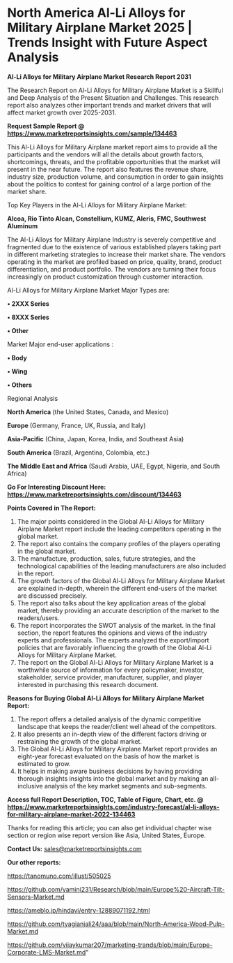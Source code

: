 # North America Al-Li Alloys for Military Airplane Market 2025 | Trends Insight with Future Aspect Analysis

<strong>Al-Li Alloys for Military Airplane Market Research Report 2031</strong>

The Research Report on Al-Li Alloys for Military Airplane Market is a Skillful and Deep Analysis of the Present Situation and Challenges. This research report also analyzes other important trends and market drivers that will affect market growth over 2025-2031.

<strong>Request Sample Report @ <a href=https://www.marketreportsinsights.com/sample/134463>https://www.marketreportsinsights.com/sample/134463</a></strong>

This Al-Li Alloys for Military Airplane market report aims to provide all the participants and the vendors will all the details about growth factors, shortcomings, threats, and the profitable opportunities that the market will present in the near future. The report also features the revenue share, industry size, production volume, and consumption in order to gain insights about the politics to contest for gaining control of a large portion of the market share.

Top Key Players in the Al-Li Alloys for Military Airplane Market:

<strong>Alcoa, Rio Tinto Alcan, Constellium, KUMZ, Aleris, FMC, Southwest Aluminum</strong>

The Al-Li Alloys for Military Airplane Industry is severely competitive and fragmented due to the existence of various established players taking part in different marketing strategies to increase their market share. The vendors operating in the market are profiled based on price, quality, brand, product differentiation, and product portfolio. The vendors are turning their focus increasingly on product customization through customer interaction.

Al-Li Alloys for Military Airplane Market Major Types are:

<strong>• 2XXX Series

• 8XXX Series

• Other</strong>

Market Major end-user applications :

<strong>• Body

• Wing

• Others</strong>

Regional Analysis

</u><strong><b>North America</b></strong> (the United States, Canada, and Mexico)

<strong><b>Europe </b></strong>(Germany, France, UK, Russia, and Italy)

<strong><b>Asia-Pacific</b></strong> (China, Japan, Korea, India, and Southeast Asia)

<strong><b>South America</b></strong> (Brazil, Argentina, Colombia, etc.)

<strong><b>The Middle East and Africa</b></strong> (Saudi Arabia, UAE, Egypt, Nigeria, and South Africa)

<strong>Go For Interesting Discount Here: <a href=https://www.marketreportsinsights.com/discount/134463>https://www.marketreportsinsights.com/discount/134463</a></strong>

<strong>Points Covered in The Report:</strong>
<ol>
  <li>The major points considered in the Global Al-Li Alloys for Military Airplane Market report include the leading competitors operating in the global market.</li>
  <li>The report also contains the company profiles of the players operating in the global market.</li>
  <li>The manufacture, production, sales, future strategies, and the technological capabilities of the leading manufacturers are also included in the report.</li>
  <li>The growth factors of the Global Al-Li Alloys for Military Airplane Market are explained in-depth, wherein the different end-users of the market are discussed precisely.</li>
  <li>The report also talks about the key application areas of the global market, thereby providing an accurate description of the market to the readers/users.</li>
  <li>The report incorporates the SWOT analysis of the market. In the final section, the report features the opinions and views of the industry experts and professionals. The experts analyzed the export/import policies that are favorably influencing the growth of the Global Al-Li Alloys for Military Airplane Market.</li>
  <li>The report on the Global Al-Li Alloys for Military Airplane Market is a worthwhile source of information for every policymaker, investor, stakeholder, service provider, manufacturer, supplier, and player interested in purchasing this research document.</li>
</ol>
<strong>Reasons for Buying Global Al-Li Alloys for Military Airplane Market Report:</strong>

<ol>
  <li>The report offers a detailed analysis of the dynamic competitive landscape that keeps the reader/client well ahead of the competitors.</li>
  <li>It also presents an in-depth view of the different factors driving or restraining the growth of the global market.</li>
  <li>The Global Al-Li Alloys for Military Airplane Market report provides an eight-year forecast evaluated on the basis of how the market is estimated to grow.</li>
  <li>It helps in making aware business decisions by having providing thorough insights insights into the global market and by making an all-inclusive analysis of the key market segments and sub-segments.</li>
</ol>
<strong>Access full Report Description, TOC, Table of Figure, Chart, etc. @ <a href=https://www.marketreportsinsights.com/industry-forecast/al-li-alloys-for-military-airplane-market-2022-134463>https://www.marketreportsinsights.com/industry-forecast/al-li-alloys-for-military-airplane-market-2022-134463</a></strong>


Thanks for reading this article; you can also get individual chapter wise section or region wise report version like Asia, United States, Europe.

<strong>Contact Us:</strong>
sales@marketreportsinsights.com

<strong>Our other reports:</strong>

<a href=https://tanomuno.com/illust/505025>https://tanomuno.com/illust/505025</a>

<a href=https://github.com/yamini231/Research/blob/main/Europe%20-Aircraft-Tilt-Sensors-Market.md>https://github.com/yamini231/Research/blob/main/Europe%20-Aircraft-Tilt-Sensors-Market.md</a>

<a href=https://ameblo.jp/hindavi/entry-12889071192.html>https://ameblo.jp/hindavi/entry-12889071192.html</a>

<a href=https://github.com/tyagianjali24/aaa/blob/main/North-America-Wood-Pulp-Market.md>https://github.com/tyagianjali24/aaa/blob/main/North-America-Wood-Pulp-Market.md</a>

<a href=https://github.com/vijaykumar207/marketing-trands/blob/main/Europe-Corporate-LMS-Market.md>https://github.com/vijaykumar207/marketing-trands/blob/main/Europe-Corporate-LMS-Market.md</a>"

